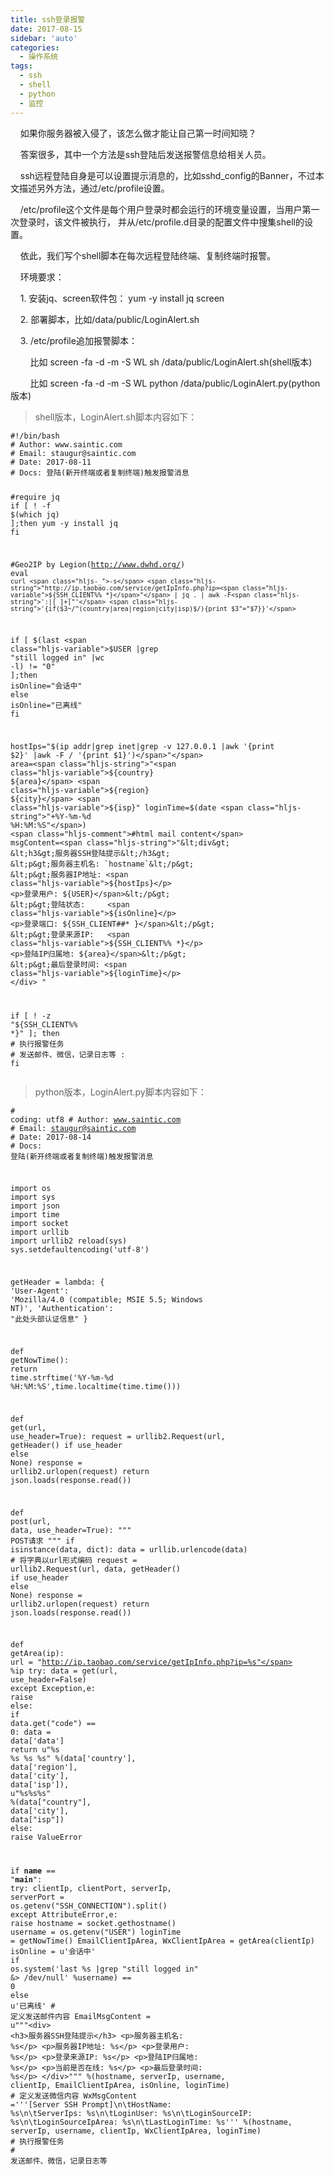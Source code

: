 ```yaml
---
title: ssh登录报警
date: 2017-08-15
sidebar: 'auto'
categories:
  - 操作系统
tags:
  - ssh
  - shell
  - python
  - 监控
---
```


<p>&nbsp; &nbsp; 如果你服务器被入侵了，该怎么做才能让自己第一时间知晓？</p><p>&nbsp; &nbsp; 答案很多，其中一个方法是ssh登陆后发送报警信息给相关人员。</p><p>&nbsp; &nbsp; ssh远程登陆自身是可以设置提示消息的，比如sshd_config的Banner，不过本文描述另外方法，通过/etc/profile设置。</p><p>&nbsp; &nbsp; /etc/profile这个文件是每个用户登录时都会运行的环境变量设置，当用户第一次登录时，该文件被执行， 并从/etc/profile.d目录的配置文件中搜集shell的设置。</p><p>&nbsp; &nbsp; 依此，我们写个shell脚本在每次远程登陆终端、复制终端时报警。</p><p>&nbsp; &nbsp; 环境要求：</p><p>&nbsp; &nbsp; 1. 安装jq、screen软件包： yum -y install jq screen</p><p>&nbsp; &nbsp; 2. 部署脚本，比如/data/public/LoginAlert.sh</p><p>&nbsp; &nbsp; 3. /etc/profile追加报警脚本：</p><p>&nbsp; &nbsp; &nbsp; &nbsp; 比如 screen&nbsp;-fa&nbsp;-d&nbsp;-m&nbsp;-S&nbsp;WL&nbsp;sh&nbsp;/data/public/LoginAlert.sh(shell版本)</p><p>&nbsp; &nbsp; &nbsp; &nbsp; 比如 screen&nbsp;-fa&nbsp;-d&nbsp;-m&nbsp;-S&nbsp;WL python /data/public/LoginAlert.py(python版本)</p><blockquote><p>shell版本，LoginAlert.sh脚本内容如下：</p></blockquote><pre style="max-width: 100%;"><code class="bash hljs" codemark="1"><span class="hljs-meta">#!/bin/bash</span>
<span class="hljs-comment"># Author: www.saintic.com</span>
<span class="hljs-comment"># Email: staugur@saintic.com</span>
<span class="hljs-comment"># Date: 2017-08-11</span>
<span class="hljs-comment"># Docs: 登陆(新开终端或者复制终端)触发报警消息</span>

<span class="hljs-comment">#require jq</span>
<span class="hljs-keyword">if</span> [ ! <span class="hljs-_">-f</span> $(<span class="hljs-built_in">which</span> jq) ];<span class="hljs-keyword">then</span>
    yum -y install jq
<span class="hljs-keyword">fi</span>

<span class="hljs-comment">#Geo2IP by Legion(http://www.dwhd.org/)</span>
<span class="hljs-built_in">eval</span> `curl <span class="hljs-_">-s</span> <span class="hljs-string">"http://ip.taobao.com/service/getIpInfo.php?ip=<span class="hljs-variable">${SSH_CLIENT%% *}</span>"</span> | jq . | awk -F<span class="hljs-string">':|[ ]+|"'</span> <span class="hljs-string">'{if($3~/^(country|area|region|city|isp)$/){print $3"="$7}}'</span>`

<span class="hljs-keyword">if</span> [ $(last <span class="hljs-variable">$USER</span> |grep <span class="hljs-string">"still logged in"</span> |wc <span class="hljs-_">-l</span>) != <span class="hljs-string">"0"</span> ];<span class="hljs-keyword">then</span>
    isOnline=<span class="hljs-string">"会话中"</span>
<span class="hljs-keyword">else</span>
    isOnline=<span class="hljs-string">"已离线"</span>
<span class="hljs-keyword">fi</span>

hostIps=<span class="hljs-string">"<span class="hljs-variable">$(ip addr|grep inet|grep -v 127.0.0.1 |awk '{print $2}' |awk -F / '{print $1}')</span>"</span>
area=<span class="hljs-string">"<span class="hljs-variable">${country}</span> <span class="hljs-variable">${area}</span> <span class="hljs-variable">${region}</span> <span class="hljs-variable">${city}</span> <span class="hljs-variable">${isp}</span>"</span>
loginTime=$(date <span class="hljs-string">"+%Y-%m-%d %H:%M:%S"</span>)
<span class="hljs-comment">#html mail content</span>
msgContent=<span class="hljs-string">"&lt;div&gt;
&lt;h3&gt;服务器SSH登陆提示&lt;/h3&gt;
&lt;p&gt;服务器主机名: `hostname`&lt;/p&gt;
&lt;p&gt;服务器IP地址: <span class="hljs-variable">${hostIps}</span>&lt;/p&gt;
&lt;p&gt;登录用户:     <span class="hljs-variable">${USER}</span>&lt;/p&gt;
&lt;p&gt;登陆状态:     <span class="hljs-variable">${isOnline}</span>&lt;/p&gt;
&lt;p&gt;登录端口:     <span class="hljs-variable">${SSH_CLIENT##* }</span>&lt;/p&gt;
&lt;p&gt;登录来源IP:   <span class="hljs-variable">${SSH_CLIENT%% *}</span>&lt;/p&gt;
&lt;p&gt;登陆IP归属地: <span class="hljs-variable">${area}</span>&lt;/p&gt;
&lt;p&gt;最后登录时间: <span class="hljs-variable">${loginTime}</span>&lt;/p&gt;
&lt;/div&gt;
"</span>

<span class="hljs-keyword">if</span> [ ! -z <span class="hljs-string">"<span class="hljs-variable">${SSH_CLIENT%% *}</span>"</span> ]; <span class="hljs-keyword">then</span>
    <span class="hljs-comment"># 执行报警任务</span>
    <span class="hljs-comment"># 发送邮件、微信，记录日志等</span>
    :
<span class="hljs-keyword">fi</span>
</code></pre><blockquote><p>python版本，LoginAlert.py脚本内容如下：</p></blockquote><pre style="max-width: 100%;"><code class="python hljs" codemark="1"><span class="hljs-comment"># coding: utf8</span>
<span class="hljs-comment"># Author: www.saintic.com</span>
<span class="hljs-comment"># Email: staugur@saintic.com</span>
<span class="hljs-comment"># Date: 2017-08-14</span>
<span class="hljs-comment"># Docs: 登陆(新开终端或者复制终端)触发报警消息</span>

<span class="hljs-keyword">import</span> os
<span class="hljs-keyword">import</span> sys
<span class="hljs-keyword">import</span> json
<span class="hljs-keyword">import</span> time
<span class="hljs-keyword">import</span> socket
<span class="hljs-keyword">import</span> urllib
<span class="hljs-keyword">import</span> urllib2
reload(sys)
sys.setdefaultencoding(<span class="hljs-string">'utf-8'</span>)

getHeader = <span class="hljs-keyword">lambda</span>: {
    <span class="hljs-string">'User-Agent'</span>: <span class="hljs-string">'Mozilla/4.0 (compatible; MSIE 5.5; Windows NT)'</span>,
    <span class="hljs-string">'Authentication'</span>: <span class="hljs-string">"此处头部认证信息"</span>
}

<span class="hljs-function"><span class="hljs-keyword">def</span> <span class="hljs-title">getNowTime</span><span class="hljs-params">()</span>:</span>
    <span class="hljs-keyword">return</span> time.strftime(<span class="hljs-string">'%Y-%m-%d %H:%M:%S'</span>,time.localtime(time.time()))

<span class="hljs-function"><span class="hljs-keyword">def</span> <span class="hljs-title">get</span><span class="hljs-params">(url, use_header=True)</span>:</span>
    request = urllib2.Request(url, getHeader() <span class="hljs-keyword">if</span> use_header <span class="hljs-keyword">else</span> <span class="hljs-keyword">None</span>)
    response = urllib2.urlopen(request)
    <span class="hljs-keyword">return</span> json.loads(response.read())

<span class="hljs-function"><span class="hljs-keyword">def</span> <span class="hljs-title">post</span><span class="hljs-params">(url, data, use_header=True)</span>:</span>
    <span class="hljs-string">""" POST请求 """</span>
    <span class="hljs-keyword">if</span> isinstance(data, dict):
        data = urllib.urlencode(data)  <span class="hljs-comment"># 将字典以url形式编码</span>
    request = urllib2.Request(url, data, getHeader() <span class="hljs-keyword">if</span> use_header <span class="hljs-keyword">else</span> <span class="hljs-keyword">None</span>)
    response = urllib2.urlopen(request)
    <span class="hljs-keyword">return</span> json.loads(response.read())

<span class="hljs-function"><span class="hljs-keyword">def</span> <span class="hljs-title">getArea</span><span class="hljs-params">(ip)</span>:</span>
    url = <span class="hljs-string">"http://ip.taobao.com/service/getIpInfo.php?ip=%s"</span> %ip
    <span class="hljs-keyword">try</span>:
        data = get(url, use_header=<span class="hljs-keyword">False</span>)
    <span class="hljs-keyword">except</span> Exception,e:
        <span class="hljs-keyword">raise</span>
    <span class="hljs-keyword">else</span>:
        <span class="hljs-keyword">if</span> data.get(<span class="hljs-string">"code"</span>) == <span class="hljs-number">0</span>:
            data = data[<span class="hljs-string">'data'</span>]
            <span class="hljs-keyword">return</span> <span class="hljs-string">u"%s %s %s %s"</span> %(data[<span class="hljs-string">'country'</span>], data[<span class="hljs-string">'region'</span>], data[<span class="hljs-string">'city'</span>], data[<span class="hljs-string">'isp'</span>]), <span class="hljs-string">u"%s%s%s"</span> %(data[<span class="hljs-string">"country"</span>], data[<span class="hljs-string">'city'</span>], data[<span class="hljs-string">"isp"</span>])
        <span class="hljs-keyword">else</span>:
            <span class="hljs-keyword">raise</span> ValueError

<span class="hljs-keyword">if</span> __name__ == <span class="hljs-string">"__main__"</span>:
    <span class="hljs-keyword">try</span>:
        clientIp, clientPort, serverIp, serverPort = os.getenv(<span class="hljs-string">"SSH_CONNECTION"</span>).split()
    <span class="hljs-keyword">except</span> AttributeError,e:
        <span class="hljs-keyword">raise</span>
    hostname = socket.gethostname()
    username = os.getenv(<span class="hljs-string">"USER"</span>)
    loginTime = getNowTime()
    EmailClientIpArea, WxClientIpArea = getArea(clientIp)
    isOnline = <span class="hljs-string">u'会话中'</span> <span class="hljs-keyword">if</span> os.system(<span class="hljs-string">'last %s |grep "still logged in" &amp;&gt; /dev/null'</span> %username) == <span class="hljs-number">0</span> <span class="hljs-keyword">else</span> <span class="hljs-string">u'已离线'</span>
    <span class="hljs-comment"># 定义发送邮件内容</span>
    EmailMsgContent = <span class="hljs-string">u"""&lt;div&gt;
&lt;h3&gt;服务器SSH登陆提示&lt;/h3&gt;
&lt;p&gt;服务器主机名: %s&lt;/p&gt;
&lt;p&gt;服务器IP地址: %s&lt;/p&gt;
&lt;p&gt;登录用户:     %s&lt;/p&gt;
&lt;p&gt;登录来源IP:   %s&lt;/p&gt;
&lt;p&gt;登陆IP归属地: %s&lt;/p&gt;
&lt;p&gt;当前是否在线: %s&lt;/p&gt;
&lt;p&gt;最后登录时间: %s&lt;/p&gt;
&lt;/div&gt;"""</span> %(hostname, serverIp, username, clientIp, EmailClientIpArea, isOnline, loginTime)
    <span class="hljs-comment"># 定义发送微信内容</span>
    WxMsgContent =<span class="hljs-string">'''[Server SSH Prompt]\n\tHostName: %s\n\tServerIps: %s\n\tLoginUser: %s\n\tLoginSourceIP: %s\n\tLoginSourceIpArea: %s\n\tLastLoginTime: %s'''</span> %(hostname, serverIp, username, clientIp, WxClientIpArea, loginTime)
    <span class="hljs-comment"># 执行报警任务</span>
    <span class="hljs-comment"># 发送邮件、微信，记录日志等</span></code></pre>